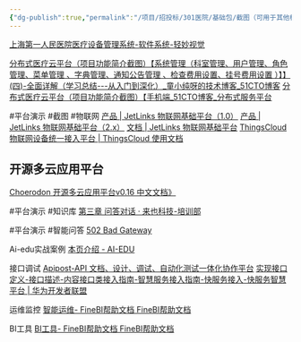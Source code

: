 ```yaml
---
{"dg-publish":true,"permalink":"/项目/招投标/301医院/基础包/截图（可用于其他标书）/"}
---
```


[上海第一人民医院医疗设备管理系统-软件系统-轻妙视觉](http://www.chingsj.com/software/show/6.html)

[分布式医疗云平台（项目功能简介截图）【系统管理（科室管理、用户管理、角色管理、菜单管理 、字典管理、通知公告管理 、检查费用设置、挂号费用设置 ）】】(四)-全面详解（学习总结---从入门到深化）\_童小纯呀的技术博客\_51CTO博客](https://blog.51cto.com/u_15949848/6407659)
[分布式医疗云平台（项目功能简介截图）【手机端\_51CTO博客\_分布式服务平台](https://blog.51cto.com/u_15949848/6619103)

#平台演示 #截图 #物联网
[产品 | JetLinks 物联网基础平台（1.0）](https://doc.v1.jetlinks.cn/)
[产品 | JetLinks 物联网基础平台（2.x）](http://doc.jetlinks.cn/device_management/product4.1.html#%E5%8A%9F%E8%83%BD%E5%88%97%E8%A1%A8)
[文档 | JetLinks 物联网基础平台](https://hanta.yuque.com/px7kg1/yfac2l/tvlxz93cht8zyl94)
[ThingsCloud 物联网设备统一接入平台 | ThingsCloud 使用文档](https://www.thingscloud.xyz/docs/guide/overview/what-is-thingscloud.html)

## 开源多云应用平台
[Choerodon 开源多云应用平台v0.16 中文文档》](https://www.bookstack.cn/read/choerodon-v1.6/83e64389aea5810d.md)

#平台演示 #知识库
[第三章 问答对话 · 来也科技-培训部](https://docs.laiye.com/chatbot/manual/%E7%AC%AC%E4%B8%89%E7%AB%A0%20%E9%97%AE%E7%AD%94%E5%AF%B9%E8%AF%9D.html)

#平台演示 #智能问答
[502 Bad Gateway](https://cvd.xiaoduoai.com/v1/unit/help_doc?id=118)

Ai-edu实战案例
[本页介绍 - AI-EDU](https://microsoft.github.io/ai-edu/%E5%AE%9E%E8%B7%B5%E6%A1%88%E4%BE%8B/)

接口调试
[Apipost-API 文档、设计、调试、自动化测试一体化协作平台](https://www.apipost.cn/)
[实现接口定义-接口描述-内容接口类接入指南-智慧服务接入指南-快服务接入-快服务智慧平台 | 华为开发者联盟](https://developer.huawei.com/consumer/cn/doc/distribution/service/interface-defination-0000001239614243)

运维监控
[智能运维- FineBI帮助文档 FineBI帮助文档](https://help.fanruan.com/finebi/doc-view-178.html)

BI工具
[BI工具- FineBI帮助文档 FineBI帮助文档](https://help.fanruan.com/finebi/doc-view-1546.html)